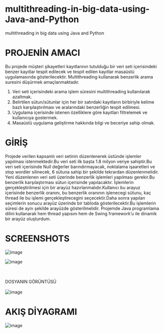 # multithreading-in-big-data-using-Java-and-Python
multithreading in big data using Java and Python

# PROJENİN AMACI
Bu projede müşteri şikayetleri kayıtlarının tutulduğu
bir veri seti içerisindeki benzer kayıtlar tespit edilecek ve
tespit edilen kayıtlar masaüstü uygulamasında gösterilecektir.
Multithreading kullanarak benzerlik arama suresini düşürmek
amaçlanmaktadır.
1. Veri seti içerisindeki arama işlem süresini multithreading 
kullanılarak azaltmak.
2. Belirtilen sütun/sütunlar için her bir satırdaki kayıtların 
birbiriyle kelime bazlı karşılaştırılması ve aralarındaki
benzerliğin tespit edilmesi. 
3. Uygulama içerisinde istenen özelliklere göre kayıtları
filtrelemek ve kullanıcıya gostermek. 
4. Masaüstü uygulama geliştirme hakkında bilgi ve beceriye 
sahip olmak.

# GİRİŞ

Projede verilen kapsamlı veri setinin düzenlenerek üstünde
işlemler yapılması istenmektedir.Bu veri seti ilk başta
1.8 milyon veriye sahiptir.Bu veri seti içerisinde Null
değerler barındırmayacak, noktalama işaaretleri ve stop 
wordler silinecek, 6 sütuna sahip bir şekilde tekrardan 
düzenlenmelidir. Yeni düzenlenen veri seti üzerinde benzerlik 
işlemleri yapılması gerekir.Bu benzerlik karşılaştırması sütun içerisinde yapılacaktır.
İşlemlerin gerçekleştirilmesi için bir arayüz
hazırlanmalıdır.Kullanıcı bu arayuz içerisinde benzerlik 
oranını, bu benzerlik oranının işlenecegi sütunu, kaç thread 
ile bu işlemi gerçekleştirecegini seçecektir.Daha sonra 
yapılan seçimlerin sonucu arayüz üzerinde bir tabloda 
gösterilecektir.Bu işlemlerin süresi de aynı şekilde arayüzde 
gösterilmelidir. 
Projemde Java programlama dilini kullanarak hem
thread yapısını hem de Swing framework’u ile dinamik bir 
arayüz oluşturdum.



# SCREENSHOTS

![image](https://user-images.githubusercontent.com/73225797/221418501-ed297480-97d5-416e-89d7-f624fd88ac01.png)

![image](https://user-images.githubusercontent.com/73225797/221418518-5a7b6d0a-f9f5-4384-8286-0134c91ecc6a.png)

<br></br>
DOSYANIN GÖRÜNTÜSÜ
<br></br>
![image](https://user-images.githubusercontent.com/73225797/221418564-3cf41cdc-9069-457e-b3ad-3cb9adc7238a.png)

# AKIŞ DİYAGRAMI
![image](https://user-images.githubusercontent.com/73225797/221418587-0fe31d7a-692f-425b-94f8-03818f2ca5e4.png)

